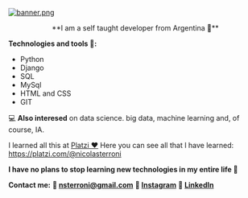 [![banner.png](https://i.postimg.cc/8Cx4x2Sh/banner.png)](https://postimg.cc/94ty7NzM)
<p align="center">
  **I am a self taught developer from Argentina 👋**
  
  **Technologies and tools 🔧:**
  - Python
  - Django
  - SQL
  - MySql
  - HTML and CSS
  - GIT

  💻 **Also interesed** on data science. big data, machine learning and, of course, IA.

  I learned all this at [Platzi ❤](https://platzi.com/ "Platzi")
  Here you can see all that I have learned: 
  https://platzi.com/@nicolasterroni

  **I have no plans to stop learning new technologies in my entire life 🤗**

  **Contact me:**
  **📩 nsterroni@gmail.com**
  **📸 [Instagram](https://www.instagram.com/nicolasterroni/ "Instagram")**
  **💼 [LinkedIn](https://www.linkedin.com/in/nicolas-terroni-912a93192/ "LinkedIn")**
</p>
